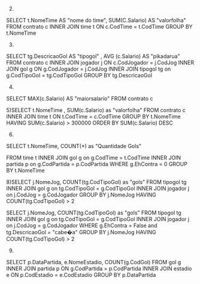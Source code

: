 2)
SELECT t.NomeTime AS "nome do time", SUM(C.Salario) AS "valorfolha"
FROM contrato c 
INNER JOIN time t ON c.CodTime = t.CodTime
GROUP BY t.NomeTime 


3)
SELECT tg.DescricaoGol AS "tipogol" , AVG (c.Salario) AS "pikadarua"
FROM contrato c
INNER JOIN jogador j ON c.CodJogador = j.CodJog
INNER JOIN gol g ON g.CodJogador = j.CodJog
INNER JOIN tipogol tg on g.CodTipoGol = tg.CodTipoGol
GROUP BY tg.DescricaoGol


4)
SELECT MAX(c.Salario) AS "maiorsalario"
FROM contrato c

5)SELECT t.NomeTime , SUM(c.Salario) as "valorfolha"
FROM contrato c
INNER JOIN time t ON t.CodTime = c.CodTime
GROUP BY t.NomeTime 
HAVING SUM(c.Salario) > 300000
ORDER BY SUM(c.Salario) DESC

6)
SELECT
	t.NomeTime,
    COUNT(*) as "Quantidade Gols"

FROM time t
INNER JOIN gol g on g.CodTime = t.CodTime
INNER JOIN partida p on g.CodPartida = p.CodPartida
WHERE g.EhContra = 0
GROUP BY t.NomeTime



8)SELECT j.NomeJog, COUNT(tg.CodTipoGol) as "gols"
FROM tipogol tg
INNER JOIN gol g on tg.CodTipoGol = g.CodTipoGol
INNER JOIN jogador j on j.CodJog = g.CodJogador
GROUP BY j.NomeJog
HAVING COUNT(tg.CodTipoGol) > 2

SELECT j.NomeJog, COUNT(tg.CodTipoGol) as "gols"
FROM tipogol tg
INNER JOIN gol g on tg.CodTipoGol = g.CodTipoGol
INNER JOIN jogador j on j.CodJog = g.CodJogador
WHERE g.EhContra = False and tg.DescricaoGol = "cabe�a"
GROUP BY j.NomeJog
HAVING COUNT(tg.CodTipoGol) > 2


9)
SELECT p.DataPartida, e.NomeEstadio, COUNT(g.CodGol)
FROM gol g
INNER JOIN partida p ON g.CodPartida = p.CodPartida
INNER JOIN estadio e ON p.CodEstadio = e.CodEstadio
GROUP BY p.DataPartida